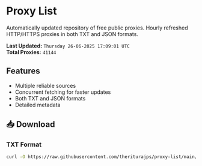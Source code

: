 # Proxy List

Automatically updated repository of free public proxies. Hourly refreshed HTTP/HTTPS proxies in both TXT and JSON formats.

**Last Updated:** `Thursday 26-06-2025 17:09:01 UTC`  
**Total Proxies:** `41144`

## Features
- Multiple reliable sources
- Concurrent fetching for faster updates
- Both TXT and JSON formats
- Detailed metadata

## 📥 Download

### TXT Format
```bash
curl -O https://raw.githubusercontent.com/theriturajps/proxy-list/main/proxies.txt